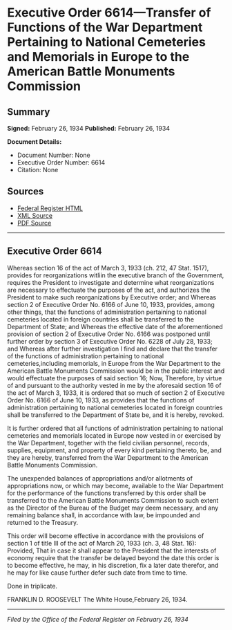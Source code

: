 # Executive Order 6614—Transfer of Functions of the War Department Pertaining to National Cemeteries and Memorials in Europe to the American Battle Monuments Commission

## Summary

**Signed:** February 26, 1934
**Published:** February 26, 1934

**Document Details:**
- Document Number: None
- Executive Order Number: 6614
- Citation: None

## Sources
- [Federal Register HTML](https://www.presidency.ucsb.edu/documents/executive-order-6614-transfer-functions-the-war-department-pertaining-national-cemeteries)
- [XML Source](None)
- [PDF Source](None)

---

## Executive Order 6614

Whereas section 16 of the act of March 3, 1933 (ch. 212, 47 Stat. 1517), provides for reorganizations witliin the executive branch of the Government, requires the President to investigate and determine what reorganizations are necessary to effectuate the purposes of the act, and authorizes the President to make such reorganizations by Executive order; and
Whereas section 2 of Executive Order No. 6166 of June 10, 1933, provides, among other things, that the functions of administration pertaining to national cemeteries located in foreign countries shall be transferred to the Department of State; and
Whereas the effective date of the aforementioned provision of section 2 of Executive Order No. 6166 was postponed until further order by section 3 of Executive Order No. 6228 of July 28, 1933; and
Whereas after further investigation I find and declare that the transfer of the functions of administration pertaining to national cemeteries,including memorials, in Europe from the War Department to the American Battle Monuments Commission would be in the public interest and would effectuate the purposes of said section 16;
Now, Therefore, by virtue of and pursuant to the authority vested in me by the aforesaid section 16 of the act of March 3, 1933, it is ordered that so much of section 2 of Executive Order No. 6166 of June 10, 1933, as provides that the functions of administration pertaining to national cemeteries located in foreign countries shall be transferred to the Department of State be, and it is hereby, revoked.

It is further ordered that all functions of administration pertaining to national cemeteries and memorials located in Europe now vested in or exercised by the War Department, together with the field civilian personnel, records, supplies, equipment, and property of every kind pertaining thereto, be, and they are hereby, transferred from the War Department to the American Battle Monuments Commission.

The unexpended balances of appropriations and/or allotments of appropriations now, or which may become, available to the War Department for the performance of the functions transferred by this order shall be transferred to the American Battle Monuments Commission to such extent as the Director of the Bureau of the Budget may deem necessary, and any remaining balance shall, in accordance with law, be impounded and returned to the Treasury.

This order will become effective in accordance with the provisions of section 1 of title III of the act of March 20, 1933 (ch. 3, 48 Stat. 16): Provided, That in case it shall appear to the President that the interests of economy require that the transfer be delayed beyond the date this order is to become effective, he may, in his discretion, fix a later date therefor, and he may for like cause further defer such date from time to time.

Done in triplicate.

FRANKLIN D. ROOSEVELT
The White House,February 26, 1934.

---

*Filed by the Office of the Federal Register on February 26, 1934*
